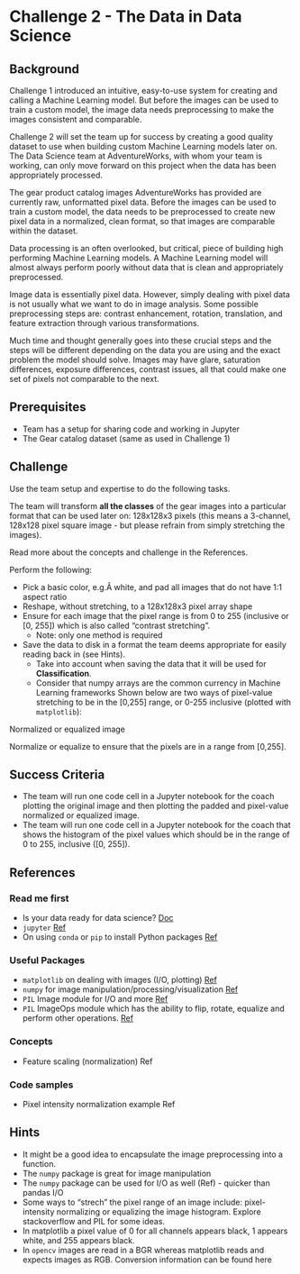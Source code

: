 # Challenge 2 - The Data in Data Science
## Background
Challenge 1 introduced an intuitive, easy-to-use system for creating and calling a Machine Learning model. But before the images can be used to train a custom model, the image data needs preprocessing to make the images consistent and comparable.

Challenge 2 will set the team up for success by creating a good quality dataset to use when building custom Machine Learning models later on. The Data Science team at AdventureWorks, with whom your team is working, can only move forward on this project when the data has been appropriately processed.

The gear product catalog images AdventureWorks has provided are currently raw, unformatted pixel data. Before the images can be used to train a custom model, the data needs to be preprocessed to create new pixel data in a normalized, clean format, so that images are comparable within the dataset.

Data processing is an often overlooked, but critical, piece of building high performing Machine Learning models. A Machine Learning model will almost always perform poorly without data that is clean and appropriately preprocessed.

Image data is essentially pixel data. However, simply dealing with pixel data is not usually what we want to do in image analysis. Some possible preprocessing steps are: contrast enhancement, rotation, translation, and feature extraction through various transformations.

Much time and thought generally goes into these crucial steps and the steps will be different depending on the data you are using and the exact problem the model should solve. Images may have glare, saturation differences, exposure differences, contrast issues, all that could make one set of pixels not comparable to the next.

## Prerequisites
* Team has a setup for sharing code and working in Jupyter
* The Gear catalog dataset (same as used in Challenge 1)

## Challenge
Use the team setup and expertise to do the following tasks.

The team will transform **all the classes** of the gear images into a particular format that can be used later on: 128x128x3 pixels (this means a 3-channel, 128x128 pixel square image - but please refrain from simply stretching the images).

Read more about the concepts and challenge in the References.

Perform the following:

* Pick a basic color, e.g.Â white, and pad all images that do not have 1:1 aspect ratio
* Reshape, without stretching, to a 128x128x3 pixel array shape
* Ensure for each image that the pixel range is from 0 to 255 (inclusive or [0, 255]) which is also called “contrast stretching”.
    * Note: only one method is required
* Save the data to disk in a format the team deems appropriate for easily reading back in (see Hints).
    * Take into account when saving the data that it will be used for **Classification**.
    * Consider that numpy arrays are the common currency in Machine Learning frameworks
Shown below are two ways of pixel-value stretching to be in the [0,255] range, or 0-255 inclusive (plotted with ```matplotlib```):

Normalized or equalized image

Normalize or equalize to ensure that the pixels are in a range from [0,255].

## Success Criteria

* The team will run one code cell in a Jupyter notebook for the coach plotting the original image and then plotting the padded and pixel-value normalized or equalized image.
* The team will run one code cell in a Jupyter notebook for the coach that shows the histogram of the pixel values which should be in the range of 0 to 255, inclusive ([0, 255]).


## References

### Read me first

* Is your data ready for data science? [Doc](https://docs.microsoft.com/azure/machine-learning/studio/data-science-for-beginners-is-your-data-ready-for-data-science?wt.mc_id=OH-ML-ComputerVision)
* ```jupyter``` [Ref](https://jupyter.readthedocs.io/en/latest/running.html)
* On using ```conda``` or ```pip``` to install Python packages [Ref](https://conda.io/docs/user-guide/tasks/manage-pkgs.html)

### Useful Packages

* ```matplotlib``` on dealing with images (I/O, plotting) [Ref](https://matplotlib.org/2.0.2/users/image_tutorial.html)
* ```numpy``` for image manipulation/processing/visualization [Ref](http://www.scipy-lectures.org/advanced/image_processing/)
* ```PIL``` Image module for I/O and more [Ref](http://pillow.readthedocs.io/en/4.2.x/reference/Image.html)
* ```PIL``` ImageOps module which has the ability to flip, rotate, equalize and perform other operations. [Ref](http://pillow.readthedocs.io/en/4.2.x/reference/ImageOps.html)

### Concepts

* Feature scaling (normalization) Ref

### Code samples

* Pixel intensity normalization example Ref

## Hints

* It might be a good idea to encapsulate the image preprocessing into a function.
* The ```numpy``` package is great for image manipulation
* The ```numpy``` package can be used for I/O as well (Ref) - quicker than pandas I/O
* Some ways to “strech” the pixel range of an image include: pixel-intensity normalizing or equalizing the image histogram. Explore stackoverflow and PIL for some ideas.
* In matplotlib a pixel value of 0 for all channels appears black, 1 appears white, and 255 appears black.
* In ```opencv``` images are read in a BGR whereas matplotlib reads and expects images as RGB. Conversion information can be found here
